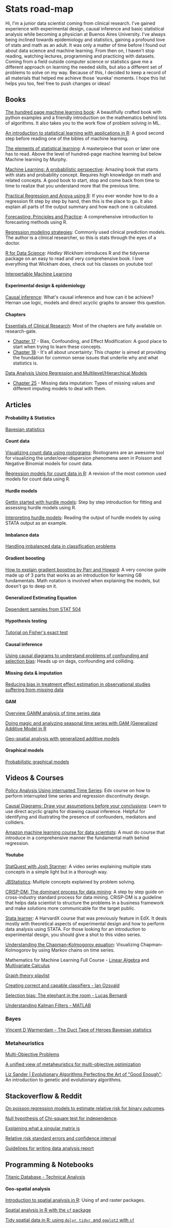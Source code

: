 # Stats road-map

Hi, I'm a junior data scientist coming from clinical research. I've gained experience with experimental design, causal inference and basic statistical analysis while becoming a physician at Buenos Aires University. I've always being inclined towards epidemiology and statistics, gaining a profound love of stats and math as an adult. It was only a matter of time before I found out about data science and machine learning. From then on, I haven't stop reading, watching lectures, programming and practicing with datasets. Coming from a field outside computer science or statistics gave me a different approach on learning the needed skills, but also a different set of problems to solve on my way. Because of this, I decided to keep a record of all materials that helped me achieve those 'eureka' moments. I hope this list helps you too, feel free to push changes or ideas!

## Books

[The hundred page machine learning book](http://themlbook.com/wiki/doku.php): A beautifully crafted book with python examples and a friendly introduction on the mathematics behind lots of algorithms. It also takes you to the work flow of problem solving in ML.

[An introduction to statistical learning with applications in R](https://www-bcf.usc.edu/~gareth/ISL/ISLR%20First%20Printing.pdf): A good second step before reading one of the bibles of machine learning.

[The elements of statistical learning](https://web.stanford.edu/~hastie/ElemStatLearn/): A masterpiece that soon or later one has to read. Above the level of hundred-page machine learning but below Machine learning by Murphy.

[Machine Learning: A probabilistic perspective](https://doc.lagout.org/science/Artificial%20Intelligence/Machine%20learning/Machine%20Learning_%20A%20Probabilistic%20Perspective%20%5BMurphy%202012-08-24%5D.pdf): Amazing book that starts with stats and probability concept. Requires high knowledge on math and related concepts. A good book to start, stop and come back from time to time to realize that you understand more that the previous time.

[Practical Regression and Anova using R](https://cran.r-project.org/doc/contrib/Faraway-PRA.pdf): If you ever wonder how to do a regression fit step by step by hand, then this is the place to go. It also explain all parts of the output summary and how each one is calculated.

[Forecasting: Principles and Practice](https://otexts.com/fpp2/): A comprehensive introduction to forecasting methods using R.

[Regression modeling strategies](https://www.springer.com/la/book/9781441929181): Commonly used clinical prediction models. The author is a clinical researcher, so this is stats through the eyes of a doctor.

[R for Data Science](https://r4ds.had.co.nz): *Hadley Wickham* introduces R and the tidyverse package on an easy to read and very comprehensive book. I love everything that Wickham does, check out his classes on youtube too!

[Interpertable Machine Learning](https://christophm.github.io/interpretable-ml-book/)

#### Experimental design & epidemiology

[Causal inference](https://www.hsph.harvard.edu/miguel-hernan/causal-inference-book/): What's causal inference and how can it be achieve? Hernan use logic, models and direct acyclic graphs to answer this question.

#### Chapters

[Essentials of Clinical Research](https://www.researchgate.net/publication/297114700_Essentials_of_Clinical_Research): Most of the chapters are fully available on research-gate.

- [Chapter 17](https://www.researchgate.net/publication/226733813_Bias_Confounding_and_Effect_Modification) - Bias, Confounding, and Effect Modification: A good place to start when trying to learn these concepts.
- [Chapter 18](https://www.researchgate.net/publication/225876931_It's_All_About_Uncertainty) - It's all about uncertainty:  This chapter is aimed at providing the foundation for common sense issues that underlie why and what statistics is.

[Data Analysis Using Regression and Multilevel/Hierarchical Models](http://www.stat.columbia.edu/~gelman/arm/)

- [Chapter 25](http://www.stat.columbia.edu/~gelman/arm/missing.pdf) - Missing data imputation: Types of missing values and different imputing models to deal with them.

## Articles

#### Probability & Statistics

[Bayesian statistics](http://frnsys.com/ai_notes/foundations/bayesian_statistics.html)

#### Count data

[Visualizing count data using rootograms](https://arxiv.org/pdf/1605.01311.pdf): Rootograms are an awesome tool for visualizing the under/over-dispersion phenomena seen in Poisson and Negative Binomial models for count data.

[Regression models for count data in R](https://www.jstatsoft.org/article/view/v027i08/v27i08.pdf): A revision of the most common used models for count data using R. 

#### Hurdle models

[Gettin started with hurdle models](https://data.library.virginia.edu/getting-started-with-hurdle-models/): Step by step introduction for fitting and assessing hurdle models using R.

[Interpreting hurdle models](https://stats.idre.ucla.edu/stata/output/zero-inflated-poisson-regression/): Reading the output of hurdle models by using STATA output as an example.

#### Imbalance data

[Handling imbalanced data in classification problems](https://medium.com/james-blogs/handling-imbalanced-data-in-classification-problems-7de598c1059f)

#### Gradient boosting

[How to explain gradient boosting by Parr and Howard](https://explained.ai/gradient-boosting/index.html): A very concise guide made up of 3 parts that works as an introduction for learning GB fundamentals. Math notation is involved when explaining the models, but doesn't go to deep on it.

#### Generalized Estimating Equation

[Dependent samples from STAT 504](https://newonlinecourses.science.psu.edu/stat504/node/94/)

#### Hypothesis testing

[Tutorial on Fisher's exact test](https://www.sheffield.ac.uk/polopoly_fs/1.43998!/file/tutorial-9-fishers.pdf)

#### Causal inference

[Using causal diagrams to understand problems of confounding and selection bias](http://miror-ejd.eu/wp-content/uploads/sites/34/2016/10/MiRoR-Causality-ho.pdf): Heads up on dags, confounding and colliding.

#### Missing data & imputation

[Reducing bias in treatment effect estimation in observational studies suffering from missing data](http://academiccommons.columbia.edu/download/fedora_content/download/ac:129152/CONTENT/2004_01.pdf)

#### GAM

[Overview GAMM analysis of time series data](http://www.sfs.uni-tuebingen.de/~jvanrij/Tutorial/GAMM.html)

[Doing magic and analyzing seasonal time series with GAM (Generalized Additive Model in R](https://petolau.github.io/Analyzing-double-seasonal-time-series-with-GAM-in-R/)

[Geo-spatial analysis with generalized additive models](https://www.casact.org/education/rpm/2010/handouts/PM1-Guszcza.pdf)

#### Graphical models

[Probabilistic graphical models](https://frnsys.com/ai_notes/foundations/probabilistic_graphical_models.html)

## Videos & Courses

[Policy Analysis Using interrupted Time Series](https://www.edx.org/course/policy-analysis-using-interrupted-time-ubcx-itsx-2): Edx course on how to perform interrupted time series and regression discontinuity design.

[Causal Diagrams: Draw your assumptions before your conclusions](https://www.edx.org/course/causal-diagrams-draw-assumptions-harvardx-ph559x): Learn to use direct acyclic graphs for drawing causal inference. Helpful for identifying and illustrating the presence of confounders, mediators and colliders.

[Amazon machine learning course for data scientists](https://aws.amazon.com/training/learning-paths/machine-learning/data-scientist/): A must do course that introduce in a comprehensive manner the fundamental math behind regression.

#### Youtube

[StatQuest with Josh Starmer](https://www.youtube.com/user/joshstarmer/videos): A video series explaining multiple stats concepts in a simple light but in a thorough way.

[JBStatistics](https://www.youtube.com/user/jbstatistics/videos): Multiple concepts explained by problem solving.

[CRISP-DM: The dominant process for data mining](https://www.youtube.com/watch?v=civLio11SjQ): A step by step guide on cross-industry standard process for data mining. CRISP-DM is a guideline that helps data scientist to structure the problems in a business framework and make solutions more communicable for the target public.

[Stata learner](https://www.youtube.com/user/ashwinikalantri/playlists): A HarvardX course that was previously feature in EdX. It deals mostly with theoretical aspects of experimental design and how to perform data analysis using STATA. For those looking for an introduction to experimental design, you should give a shot to this video series.

[Understanding the Chapman–Kolmogorov equation](https://www.youtube.com/watch?v=W5P4kCpdhho): Visualizing Chapman-Kolmogorov by using Markov chains on time series.

Mathematics for Machine Learning Full Course - [Linear Algebra](https://www.youtube.com/watch?v=T3TpdPmTLso) and [Multivariate Calculus](https://www.youtube.com/watch?v=m998PdOCFcY)

[Graph theory playlist](https://www.youtube.com/playlist?list=PLDV1Zeh2NRsDGO4--qE8yH72HFL1Km93P)

[Creating correct and capable classifiers - Ian Ozsvald](https://www.youtube.com/watch?v=DkLPYccEJ8Y)

[Selection bias: The elephant in the room - Lucas Bernardi](https://www.youtube.com/watch?v=3ZWCKr0vDtc)

[Understanding Kalman Filters - MATLAB](https://www.youtube.com/watch?v=mwn8xhgNpFY&list=PLn8PRpmsu08pzi6EMiYnR-076Mh-q3tWr)

### Bayes

[Vincent D Warmerdam - The Duct Tape of Heroes Bayesian statistics](https://youtu.be/dE5j6NW-Kzg)

### Metaheuristics

[Multi-Objective Problems](https://www.youtube.com/watch?v=56JOMkPvoKs)

[A unified view of metaheuristics for multi-objective optimization](https://www.youtube.com/watch?v=ITNHQNAy7AQ)

[Liz Sander | Evolutionary Algorithms  Perfecting the Art of "Good Enough"](https://www.youtube.com/watch?v=iJ4MiibHt68): An introduction to genetic and evolutionary algorithms.

## Stackoverflow & Reddit

[On poisson regression models to estimate relative risk for binary outcomes](https://stats.stackexchange.com/questions/18595/poisson-regression-to-estimate-relative-risk-for-binary-outcomes).

[Null hypothesis of Chi-square test for independence](https://biology.stackexchange.com/questions/58221/null-hypothesis-of-chi-square-test-for-independence).

[Explaining what a singular matrix is](https://stats.stackexchange.com/questions/70899/what-correlation-makes-a-matrix-singular-and-what-are-implications-of-singularit)

[Relative risk standard errors and confidence interval](https://stats.stackexchange.com/questions/126727/why-doesnt-standard-error-for-ratios-have-log-in-it)

[Guidelines for writing data analysis report](https://www.reddit.com/r/datascience/comments/am2cep/guidelines_for_writing_data_analysis_reports/)

## Programming & Notebooks

[Titanic Database - Technical Analysis](https://rstudio-pubs-static.s3.amazonaws.com/311038_42bc748ec71f469a987bdb536c6c4e88.html)

#### Geo-spatial analysis

[Introduction to spatial analysis in R](https://jafflerbach.github.io/spatial-analysis-R/): Using sf and raster packages.

[Spatial analysis in R with the `sf` package](https://cdn.rawgit.com/rhodyrstats/geospatial_with_sf/bc2b17cf/geospatial_with_sf.html)

[Tidy spatial data in R: using `dplyr`, `tidyr`, and `ggplot2` with `sf`](http://strimas.com/r/tidy-sf/)